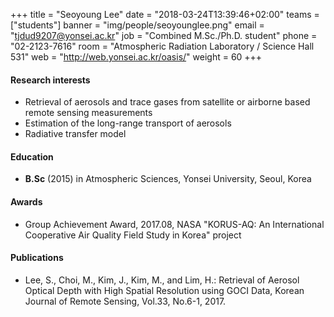 +++
title = "Seoyoung Lee"
date = "2018-03-24T13:39:46+02:00"
teams = ["students"]
banner = "img/people/seoyounglee.png"
email = "tjdud9207@yonsei.ac.kr"
job = "Combined M.Sc./Ph.D. student"
phone = "02-2123-7616"
room = "Atmospheric Radiation Laboratory / Science Hall 531"
web = "http://web.yonsei.ac.kr/oasis/"
weight = 60
+++

#### Research interests
+ Retrieval of aerosols and trace gases from satellite or airborne based remote sensing measurements
+ Estimation of the long-range transport of aerosols
+ Radiative transfer model

#### Education
 + **B.Sc** (2015) in Atmospheric Sciences, Yonsei University, Seoul, Korea

#### Awards
 + Group Achievement Award, 2017.08, NASA "KORUS-AQ: An International Cooperative Air Quality Field Study in Korea" project

#### Publications
+ Lee, S., Choi, M., Kim, J., Kim, M., and Lim, H.: Retrieval of Aerosol Optical Depth with High Spatial Resolution using GOCI Data, Korean Journal of Remote Sensing, Vol.33, No.6-1, 2017.
